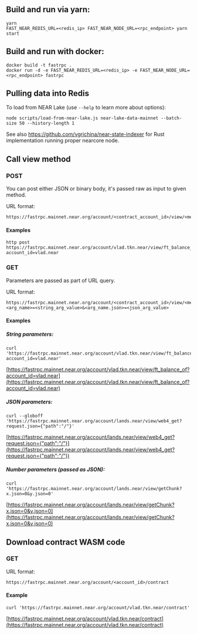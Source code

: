 ## Build and run via yarn:

```
yarn
FAST_NEAR_REDIS_URL=<redis_ip> FAST_NEAR_NODE_URL=<rpc_endpoint> yarn start
```

## Build and run with docker:

```
docker build -t fastrpc .
docker run -d -e FAST_NEAR_REDIS_URL=<redis_ip> -e FAST_NEAR_NODE_URL=<rpc_endpoint> fastrpc 
```

## Pulling data into Redis

To load from NEAR Lake (use `--help` to learn more about options):

```
node scripts/load-from-near-lake.js near-lake-data-mainnet --batch-size 50 --history-length 1
```

See also https://github.com/vgrichina/near-state-indexer for Rust implementation running proper nearcore node.


## Call view method

### POST

You can post either JSON or binary body, it's passed raw as input to given method.


URL format:

```
https://fastrpc.mainnet.near.org/account/<contract_account_id>/view/<method_name>
```

#### Examples

```
http post https://fastrpc.mainnet.near.org/account/vlad.tkn.near/view/ft_balance_of account_id=vlad.near
```

### GET

Parameters are passed as part of URL query.

URL format:

```
https://fastrpc.mainnet.near.org/account/<contract_account_id>/view/<method_name>?<arg_name>=<string_arg_value>&<arg_name.json>=<json_arg_value>
```

#### Examples

##### String parameters:

```
curl 'https://fastrpc.mainnet.near.org/account/vlad.tkn.near/view/ft_balance_of?account_id=vlad.near'
```

[https://fastrpc.mainnet.near.org/account/vlad.tkn.near/view/ft_balance_of?account_id=vlad.near](https://fastrpc.mainnet.near.org/account/vlad.tkn.near/view/ft_balance_of?account_id=vlad.near)


##### JSON parameters:

```
curl --globoff 'https://fastrpc.mainnet.near.org/account/lands.near/view/web4_get?request.json={"path":"/"}'
```

[https://fastrpc.mainnet.near.org/account/lands.near/view/web4_get?request.json={"path":"/"}](https://fastrpc.mainnet.near.org/account/lands.near/view/web4_get?request.json={"path":"/"})


##### Number parameters (passed as JSON):


```
curl 'https://fastrpc.mainnet.near.org/account/lands.near/view/getChunk?x.json=0&y.json=0'
```

[https://fastrpc.mainnet.near.org/account/lands.near/view/getChunk?x.json=0&y.json=0](https://fastrpc.mainnet.near.org/account/lands.near/view/getChunk?x.json=0&y.json=0)


## Download contract WASM code

### GET

URL format:

```
https://fastrpc.mainnet.near.org/account/<account_id>/contract
```

#### Example


```
curl 'https://fastrpc.mainnet.near.org/account/vlad.tkn.near/contract'
```

[https://fastrpc.mainnet.near.org/account/vlad.tkn.near/contract](https://fastrpc.mainnet.near.org/account/vlad.tkn.near/contract)

